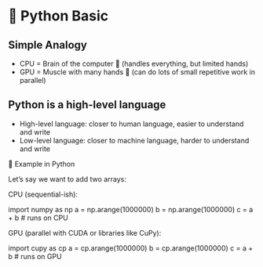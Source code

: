 # 📘 Python Basic

## Simple Analogy

- CPU = Brain of the computer 🧠 (handles everything, but limited hands)
- GPU = Muscle with many hands 💪 (can do lots of small repetitive work in parallel)

## Python is a high-level language

- High-level language: closer to human language, easier to understand and write
- Low-level language: closer to machine language, harder to understand and write

🔹 Example in Python

Let’s say we want to add two arrays:

CPU (sequential-ish):

import numpy as np
a = np.arange(1000000)
b = np.arange(1000000)
c = a + b   # runs on CPU

GPU (parallel with CUDA or libraries like CuPy):

import cupy as cp
a = cp.arange(1000000)
b = cp.arange(1000000)
c = a + b   # runs on GPU